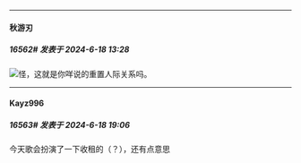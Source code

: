 ﻿
*****

####  秋游刃  
##### 16562#       发表于 2024-6-18 13:28

<img src="https://static.saraba1st.com/image/smiley/face2017/186.png" referrerpolicy="no-referrer">怪，这就是你咩说的重置人际关系吗。

*****

####  Kayz996  
##### 16563#       发表于 2024-6-18 19:06

今天歌会扮演了一下收租的（？），还有点意思

